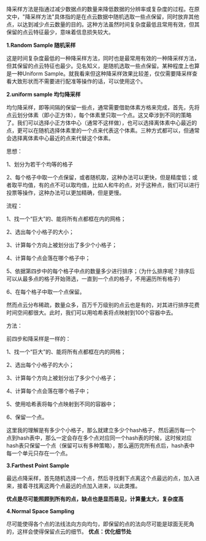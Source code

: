 降采样方法是指通过减少数据点的数量来降低数据的分辨率或复杂度的过程。在原文中，"降采样方法"具体指的是在点云数据中随机选取一些点保留，同时放弃其他点，以达到减少点云数量的目的。这种方法虽然时间复杂度最低且常用有效，但其保留的点云特征最少，意味着信息损失较大。

**1.Random Sample  随机采样**  

这是时间复杂度最低的一种降采样方法，同时也是最常用有效的一种降采样方法，但其保留的点云特征也最少。见名知义，是随机选取一些点保留。某种程度上也算是一种Uniform Sample。就我看来但这种降采样效果比较差，仅仅需要降采样查看大致形状而不需要进行配准等操作的话，可以使用这个。

**2.uniform sample 均匀降采样**

均匀降采样，即等间隔的保留一些点，通常需要借助体素方格来完成，首先，先将点云划分体素（即小正方体），每个体素里只取一个点。这又牵涉到不同的策略了。我们可以选择小正方体中心（通常不这样做），也可以选择离体素中心最近的点，更可以在随机选择体素里的一个点来代表这个体素。三种方式都可以，但通常会选择离体素中心最近的点来代替这个体素。

思想：

1、划分为若干个均等的格子

2、每个格子中取一个点保留，或者随机取，这种办法可以更快，但是精度低；或者取平均值，有的点不可以取均值，比如人和牛的点，对于这种点，我们可以进行投票等操作，这种办法可以更加精确，但是更慢。

流程：

1、找一个“巨大”的、能将所有点都框在内的网格；

2、选出每个小格子的大小；

3、计算每个方向上被划分出了多少个小格子；

4、计算每个点会落在哪个格子中；

5、依据第四步中的每个格子中点的数量多少进行排序；（为什么排序呢？排序后可以从最多点的格子开始筛选，一直到一个点的格子，不用遍历所有格子）

6、在每个格子中取一个点保留。

然而点云分布稀疏，数量众多，百万千万级别的点云也是有的，对其进行排序花费时间空间都很大。此时，我们可以用哈希表将点映射到100个容器中去。

方法：

前四步和降采样是一样的：

1、找一个“巨大”的、能将所有点都框在内的网格；

2、选出每个小格子的大小；

3、计算每个方向上被划分出了多少个小格子；

4、计算每个点会落在哪个格子中；

5、使用哈希表将每个点映射到不同的容器中；

6、保留一个点。

这里我的理解是有多少个小格子，那么就建立多少个hash格子，然后遍历每一个点到hash表中，那么一定会存在多个点对应同一个hash表的时候，这时候对应hash表只保留一个点（保留可以有多种策略），那么遍历完所有点后，hash表中每一个单元只存在一个点。

**3.Farthest Point Sample**

最远点降采样，首先随机选择一个点，然后寻找剩下点离这个点最远的点，加入进来，接着寻找离这两个点最远的点加入进来，以此类推。

**优点是尽可能照顾到所有的点，缺点也是显而易见，计算量太大，复杂度高**

**4.Normal Space Sampling**

尽可能使得各个点的法线法向方向均匀，即保留的点的法向尽可能是球面无死角的，这样会使得保留点云的细节。
**优点：优化细节处**

